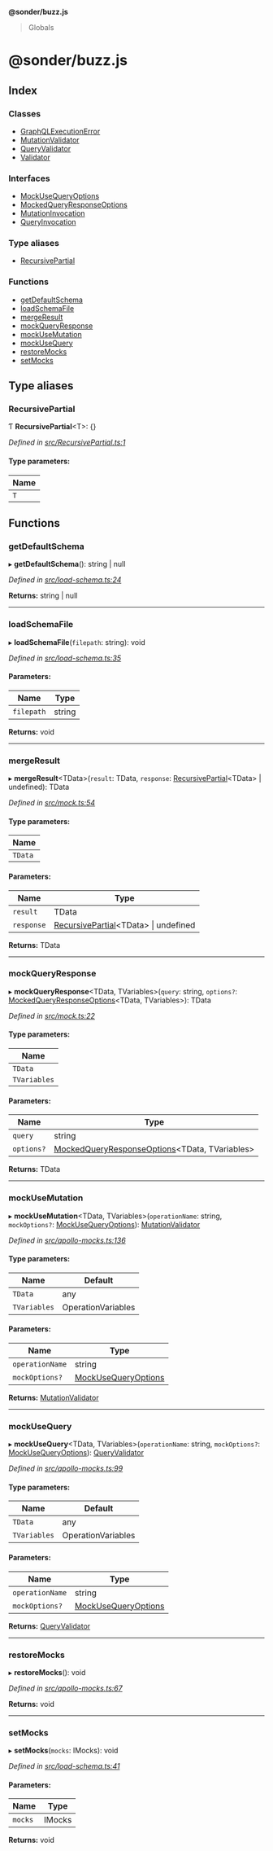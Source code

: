 **@sonder/buzz.js**

> Globals

# @sonder/buzz.js

## Index

### Classes

- [GraphQLExecutionError](classes/graphqlexecutionerror.md)
- [MutationValidator](classes/mutationvalidator.md)
- [QueryValidator](classes/queryvalidator.md)
- [Validator](classes/validator.md)

### Interfaces

- [MockUseQueryOptions](interfaces/mockusequeryoptions.md)
- [MockedQueryResponseOptions](interfaces/mockedqueryresponseoptions.md)
- [MutationInvocation](interfaces/mutationinvocation.md)
- [QueryInvocation](interfaces/queryinvocation.md)

### Type aliases

- [RecursivePartial](README.md#recursivepartial)

### Functions

- [getDefaultSchema](README.md#getdefaultschema)
- [loadSchemaFile](README.md#loadschemafile)
- [mergeResult](README.md#mergeresult)
- [mockQueryResponse](README.md#mockqueryresponse)
- [mockUseMutation](README.md#mockusemutation)
- [mockUseQuery](README.md#mockusequery)
- [restoreMocks](README.md#restoremocks)
- [setMocks](README.md#setmocks)

## Type aliases

### RecursivePartial

Ƭ **RecursivePartial**\<T>: {}

_Defined in [src/RecursivePartial.ts:1](https://github.com/Flatbook/buzz.js/blob/47e4c32/src/RecursivePartial.ts#L1)_

#### Type parameters:

| Name |
| ---- |
| `T`  |

## Functions

### getDefaultSchema

▸ **getDefaultSchema**(): string \| null

_Defined in [src/load-schema.ts:24](https://github.com/Flatbook/buzz.js/blob/47e4c32/src/load-schema.ts#L24)_

**Returns:** string \| null

---

### loadSchemaFile

▸ **loadSchemaFile**(`filepath`: string): void

_Defined in [src/load-schema.ts:35](https://github.com/Flatbook/buzz.js/blob/47e4c32/src/load-schema.ts#L35)_

#### Parameters:

| Name       | Type   |
| ---------- | ------ |
| `filepath` | string |

**Returns:** void

---

### mergeResult

▸ **mergeResult**\<TData>(`result`: TData, `response`: [RecursivePartial](README.md#recursivepartial)\<TData> \| undefined): TData

_Defined in [src/mock.ts:54](https://github.com/Flatbook/buzz.js/blob/47e4c32/src/mock.ts#L54)_

#### Type parameters:

| Name    |
| ------- |
| `TData` |

#### Parameters:

| Name       | Type                                                                |
| ---------- | ------------------------------------------------------------------- |
| `result`   | TData                                                               |
| `response` | [RecursivePartial](README.md#recursivepartial)\<TData> \| undefined |

**Returns:** TData

---

### mockQueryResponse

▸ **mockQueryResponse**\<TData, TVariables>(`query`: string, `options?`: [MockedQueryResponseOptions](interfaces/mockedqueryresponseoptions.md)\<TData, TVariables>): TData

_Defined in [src/mock.ts:22](https://github.com/Flatbook/buzz.js/blob/47e4c32/src/mock.ts#L22)_

#### Type parameters:

| Name         |
| ------------ |
| `TData`      |
| `TVariables` |

#### Parameters:

| Name       | Type                                                                                       |
| ---------- | ------------------------------------------------------------------------------------------ |
| `query`    | string                                                                                     |
| `options?` | [MockedQueryResponseOptions](interfaces/mockedqueryresponseoptions.md)\<TData, TVariables> |

**Returns:** TData

---

### mockUseMutation

▸ **mockUseMutation**\<TData, TVariables>(`operationName`: string, `mockOptions?`: [MockUseQueryOptions](interfaces/mockusequeryoptions.md)): [MutationValidator](classes/mutationvalidator.md)

_Defined in [src/apollo-mocks.ts:136](https://github.com/Flatbook/buzz.js/blob/47e4c32/src/apollo-mocks.ts#L136)_

#### Type parameters:

| Name         | Default            |
| ------------ | ------------------ |
| `TData`      | any                |
| `TVariables` | OperationVariables |

#### Parameters:

| Name            | Type                                                     |
| --------------- | -------------------------------------------------------- |
| `operationName` | string                                                   |
| `mockOptions?`  | [MockUseQueryOptions](interfaces/mockusequeryoptions.md) |

**Returns:** [MutationValidator](classes/mutationvalidator.md)

---

### mockUseQuery

▸ **mockUseQuery**\<TData, TVariables>(`operationName`: string, `mockOptions?`: [MockUseQueryOptions](interfaces/mockusequeryoptions.md)): [QueryValidator](classes/queryvalidator.md)

_Defined in [src/apollo-mocks.ts:99](https://github.com/Flatbook/buzz.js/blob/47e4c32/src/apollo-mocks.ts#L99)_

#### Type parameters:

| Name         | Default            |
| ------------ | ------------------ |
| `TData`      | any                |
| `TVariables` | OperationVariables |

#### Parameters:

| Name            | Type                                                     |
| --------------- | -------------------------------------------------------- |
| `operationName` | string                                                   |
| `mockOptions?`  | [MockUseQueryOptions](interfaces/mockusequeryoptions.md) |

**Returns:** [QueryValidator](classes/queryvalidator.md)

---

### restoreMocks

▸ **restoreMocks**(): void

_Defined in [src/apollo-mocks.ts:67](https://github.com/Flatbook/buzz.js/blob/47e4c32/src/apollo-mocks.ts#L67)_

**Returns:** void

---

### setMocks

▸ **setMocks**(`mocks`: IMocks): void

_Defined in [src/load-schema.ts:41](https://github.com/Flatbook/buzz.js/blob/47e4c32/src/load-schema.ts#L41)_

#### Parameters:

| Name    | Type   |
| ------- | ------ |
| `mocks` | IMocks |

**Returns:** void
